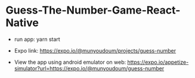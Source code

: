 # Guess-The-Number-Game-React-Native

* run app: yarn start

* Expo link: https://expo.io/@munyoudoum/projects/guess-number

* View the app using android emulator on web: https://expo.io/appetize-simulator?url=https://expo.io/@munyoudoum/guess-number
